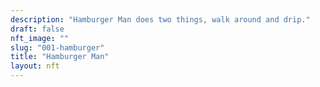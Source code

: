 ```yaml
---
description: "Hamburger Man does two things, walk around and drip."
draft: false
nft_image: ""
slug: "001-hamburger"
title: "Hamburger Man"
layout: nft
---
```

